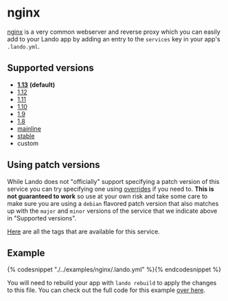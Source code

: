nginx
=====

[nginx](https://www.nginx.com/resources/wiki/) is a very common webserver and reverse proxy which you can easily add to your Lando app by adding an entry to the `services` key in your app's `.lando.yml`.

Supported versions
------------------

*   **[1.13](https://hub.docker.com/r/_/nginx/)** **(default)**
*   [1.12](https://hub.docker.com/r/_/nginx/)
*   [1.11](https://hub.docker.com/r/_/nginx/)
*   [1.10](https://hub.docker.com/r/_/nginx/)
*   [1.9](https://hub.docker.com/r/_/nginx/)
*   [1.8](https://hub.docker.com/r/_/nginx/)
*   [mainline](https://hub.docker.com/r/_/nginx/)
*   [stable](https://hub.docker.com/r/_/nginx/)
*   custom

Using patch versions
--------------------

While Lando does not "officially" support specifying a patch version of this service you can try specifying one using [overrides](https://docs.devwithlando.io/config/advanced.html#overriding-with-docker-compose) if you need to. **This is not guaranteed to work** so use at your own risk and take some care to make sure you are using a `debian` flavored patch version that also matches up with the `major` and `minor` versions of the service that we indicate above in "Supported versions".

[Here](https://hub.docker.com/r/library/nginx/tags/) are all the tags that are available for this service.

Example
-------

{% codesnippet "./../examples/nginx/.lando.yml" %}{% endcodesnippet %}

You will need to rebuild your app with `lando rebuild` to apply the changes to this file. You can check out the full code for this example [over here](https://github.com/lando/lando/tree/master/examples/nginx).
